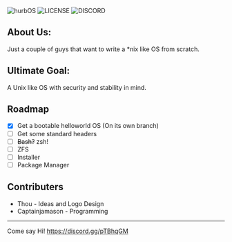 ![hurbOS](https://i.ibb.co/cw90sGB/logo-new-transparent.png)
![LICENSE](https://img.shields.io/github/license/hurbOS/hurbOS?style=for-the-badge) ![DISCORD](https://img.shields.io/discord/638593481631334401?color=%237289da&label=DISCORD&style=for-the-badge)
## About Us:
Just a couple of guys that want to write a \*nix like OS from scratch. 

## Ultimate Goal:
A Unix like OS with security and stability in mind.

## Roadmap
- [x] Get a bootable helloworld OS (On its own branch)
- [ ] Get some standard headers
- [ ] ~~Bash?~~ zsh!
- [ ] ZFS
- [ ] Installer
- [ ] Package Manager

## Contributers
* Thou - Ideas and Logo Design
* Captainjamason - Programming
---
Come say Hi! https://discord.gg/pTBhqGM 
